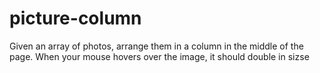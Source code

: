 # picture-column
Given an array of photos, arrange them in a column in the middle of the page. When your mouse hovers over the image, it should double in sizse
